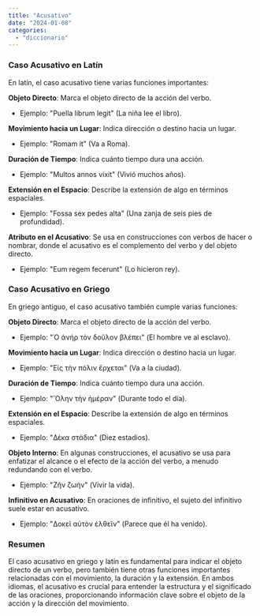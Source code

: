 ```yaml
---
title: "Acusativo"
date: "2024-01-08"
categories: 
  - "diccionario"
---
```


### Caso Acusativo en Latín

En latín, el caso acusativo tiene varias funciones importantes:

**Objeto Directo**: Marca el objeto directo de la acción del verbo.

- Ejemplo: "Puella librum legit" (La niña lee el libro).

**Movimiento hacia un Lugar**: Indica dirección o destino hacia un lugar.

- Ejemplo: "Romam it" (Va a Roma).

**Duración de Tiempo**: Indica cuánto tiempo dura una acción.

- Ejemplo: "Multos annos vixit" (Vivió muchos años).

**Extensión en el Espacio**: Describe la extensión de algo en términos espaciales.

- Ejemplo: "Fossa sex pedes alta" (Una zanja de seis pies de profundidad).

**Atributo en el Acusativo**: Se usa en construcciones con verbos de hacer o nombrar, donde el acusativo es el complemento del verbo y del objeto directo.

- Ejemplo: "Eum regem fecerunt" (Lo hicieron rey).

### Caso Acusativo en Griego

En griego antiguo, el caso acusativo también cumple varias funciones:

**Objeto Directo**: Marca el objeto directo de la acción del verbo.

- Ejemplo: "Ὁ ἀνήρ τὸν δοῦλον βλέπει" (El hombre ve al esclavo).

**Movimiento hacia un Lugar**: Indica dirección o destino hacia un lugar.

- Ejemplo: "Εἰς τὴν πόλιν ἔρχεται" (Va a la ciudad).

**Duración de Tiempo**: Indica cuánto tiempo dura una acción.

- Ejemplo: "Ὅλην τὴν ἡμέραν" (Durante todo el día).

**Extensión en el Espacio**: Describe la extensión de algo en términos espaciales.

- Ejemplo: "Δέκα στάδια" (Diez estadios).

**Objeto Interno**: En algunas construcciones, el acusativo se usa para enfatizar el alcance o el efecto de la acción del verbo, a menudo redundando con el verbo.

- Ejemplo: "Ζῆν ζωήν" (Vivir la vida).

**Infinitivo en Acusativo**: En oraciones de infinitivo, el sujeto del infinitivo suele estar en acusativo.

- Ejemplo: "Δοκεῖ αὐτὸν ἐλθεῖν" (Parece que él ha venido).

### Resumen

El caso acusativo en griego y latín es fundamental para indicar el objeto directo de un verbo, pero también tiene otras funciones importantes relacionadas con el movimiento, la duración y la extensión. En ambos idiomas, el acusativo es crucial para entender la estructura y el significado de las oraciones, proporcionando información clave sobre el objeto de la acción y la dirección del movimiento.
